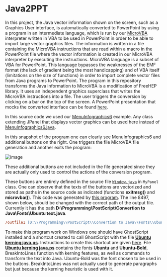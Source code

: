 # Java2PPT

In this project, the Java vector information shown on the screen, such as a Graphics User interface, is
automatically converted to PowerPoint by using a program in an intermediate language, which is run by our 
[MicroVBA](https://github.com/nilostolte/MicroVBA-PowerPoint) interpreter 
written in VBA to be used in PowerPoint in order to be able to import large vector graphics files. The information is
written in a file containing the MicroVBA instructions that are read within a macro in the PowerPoint file
where the vector information is created in our MicroVBA interpreter by executing the instructions. MicroVBA language
is a subset of VBA for PowerPoint. This language bypasses the weaknesses of the EMF format (the lack of
gradient being the most handicapping) and of VBA itself (limitations on the size of functions) in order to import
complete vector files from Java programs to PowerPoint.
The program in this repository transforms the Java information to MicroVBA is a modification of FreeHEP library. It 
uses an independent graphics superclass that writes the MicroVBA instructions into a
file. The user triggers the conversion by clicking on a bar on the top of the screen.
A PowerPoint presentation that mocks the converted interface can be found 
[here](https://github.com/nilostolte/MicroVBA-PowerPoint/blob/main/Example/testfontsembedded.pptm).

In this source code we used our [MenuInfographics6](https://github.com/nilostolte/Java-Vector-GUI/tree/main/MenuInfographics6) example.
Any class extending JPanel that displays vector graphics can be used here instead of 
[MenuInfographics6.java](https://github.com/nilostolte/Java-Vector-GUI/blob/main/MenuInfographics6/src/com/MenuInfographics6.java).

In this snapshot of the program one can clearly see MenuInfographics6 and additional buttons on the right. One triggers the 
file MicroVBA file generation and another exits the program:

![image](https://user-images.githubusercontent.com/80269251/127778555-dce4006e-c0b8-4f30-8367-79bf96000b11.png)

These additional buttons are not included in the file generated since they are actually only used to control the actions of the
conversion program.

These buttons are entirely defined in the source file [`Window.java`](https://github.com/nilostolte/Java2PPT/blob/main/src/com/Window.java) in 
`MyPanel` class. One can observe that the texts of the buttons are vectorized and stored as paths in the source code as indicated (functions 
**exitmsg()** and **microvba()**). 
This code was generated by [this program](https://github.com/nilostolte/Java2PPT/blob/main/PostScript/Ubuntu%20kerning%20java.ps). The
line 8497, shown below, should be changed with the correct path of the output file. Currently it has the path **D:\\Programming\\PostScript\\Convertion to Java\\Fonts\\Ubuntu text.java**.

```PostScript
/outfile1 (D:\\Programming\\PostScript\\Convertion to Java\\Fonts\\Ubuntu text.java) (w) file def
```

To make this program work on Windows one should have GhostScript installed and a shortcut created to call GhostScript with the file 
[**Ubuntu kerning java.ps**](https://github.com/nilostolte/Java2PPT/blob/main/PostScript/Ubuntu%20kerning%20java.ps).
Instructions to create this shortcut are given 
[here](https://github.com/nilostolte/PostScript/tree/main/Examples/Convertion%20to%20Java#using-windows-shortcuts-to-call-ghostscript). File
[**Ubuntu kerning java.ps**](https://github.com/nilostolte/Java2PPT/blob/main/PostScript/Ubuntu%20kerning%20java.ps)
contains the fonts **Ubuntu** and **Ubuntu-Bold**, BreakIntoLines function with kerning features, as well as commands to transform the text into Java. 
Ubuntu-Bold was the font chosen to be used in the buttons. BreakIntoLines was not actually used to generate paragraphs but just because the kerning 
heuristic is used with it.
